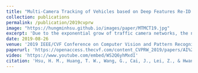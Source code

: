 ```yaml
---
title: "Multi-Camera Tracking of Vehicles based on Deep Features Re-ID and Trajectory-Based Camera Link Models"
collection: publications
permalink: /publication/2019cvprw
image: "https://hungminhsu.github.io/images/paper/MTMCT19.jpg"
excerpt: 'Due to the exponential grow of traffic camera networks, the need of multi-camera tracking (MCT) for intelligent transportation has received more and more attentions. The challenges of MCT include similar vehicle models, large feature variation in different orientations, color variation of the same car due to lighting conditions, small object sizes and frequent occlusion, as well as the varied resolutions of videos. In this work, we propose an MCT system, which combines single-camera tracking (SCT), deep feature re-identification and camera link models for inter-camera tracking (ICT). For SCT, we use a TrackletNet Tracker (TNT) , which effectively generates the moving trajectories of all detected vehicles by exploiting temporal and appearance information of multiple tracklets that are created by associating bounding boxes of detected vehicles. The tracklets are generated based on CNN feature matching and intersection-over-union (IOU) in every single-camera view. In terms of deep feature re-identification, we exploit temporal attention model to extract the most discriminant feature of each trajectory. In addition, we propose the trajectory-based camera link models with order constraint to efficiently leverage the spatial and temporal information for ICT. The proposed method is evaluated on CVPR AI City Challenge 2019 City Flow dataset, achieving IDF1 70.59%, which outperforms competing methods.'
date: 2019-08-26
venue: '2019 IEEE/CVF Conference on Computer Vision and Pattern Recognition Workshops'
paperurl: 'https://openaccess.thecvf.com/content_CVPRW_2019/papers/AI%20City/Hsu_Multi-Camera_Tracking_of_Vehicles_based_on_Deep_Features_Re-ID_and_CVPRW_2019_paper.pdf'
video: 'https://www.youtube.com/embed/WS2Q6yhMxdI'
citation: 'Hsu, H. M., Huang, T. W., Wang, G., Cai, J., Lei, Z., & Hwang, J. N. (2019, June). Multi-Camera Tracking of Vehicles based on Deep Features Re-ID and Trajectory-Based Camera Link Models. In CVPR Workshops (pp. 416-424).'
---
```

